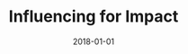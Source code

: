 ---
title: Influencing for Impact
date : 2018-01-01
level : ungraded
required    : yes
skills : Behaviour, Mindset, Competency
difficulty  : easy
questions :
    - "CP-II-01: Tell me about the most challenging situation that you have experienced, when you had to persuade someone to accept your point-of-view."
    - "CP-II-02: Tell me about a time when you successfully influenced multiple stakeholders with varying agendas."
    - "CP-II-03: Give me an example of a relationship that you developed through networking that had a positive impact on your work."
    - "CP-II-04: Give an example of a successful method (for example, research findings, anecdotes, stories, metaphors, or analogies) that you have used to convince a stakeholder to support an idea."
desirable :
    - Used data appropriately to influence others and address concerns
    - Focused on establishing credibility and building rapport with stakeholders to achieve goals
    - Identified and understood the interests and positions of others while driving change
    - Used an effective method of persuasion to influence others’ commitment to a course of action.
    - Presented a convincing case that influenced change with their team
bonus points :
    - Used data appropriately to influence senior leaders and address concerns
    - Built strong and long-lasting work relationships with key decision makers and acted as an advocate
    - Demonstrated a thorough understanding of stakeholders’ perspectives, and used that understanding to design a successful influence approach
    - Established an effective method of persuasion to influence others’ commitment to a course of action
    - Presented a convincing case that influenced a diverse group of people outside of their immediate team
---